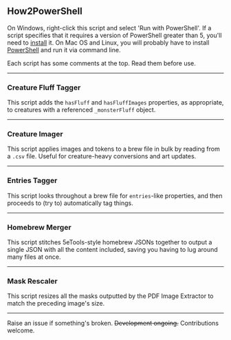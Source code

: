 ## How2PowerShell
On Windows, right-click this script and select 'Run with PowerShell'. If a script specifies that it requires a version of PowerShell greater than 5, you'll need to [install](https://learn.microsoft.com/en-us/powershell/scripting/install/installing-powershell-on-windows) it. On Mac OS and Linux, you will probably have to install [PowerShell](https://github.com/powershell/powershell) and run it via command line. 

Each script has some comments at the top. Read them before use.

---

### Creature Fluff Tagger

This script adds the `hasFluff` and `hasFluffImages` properties, as appropriate, to creatures with a referenced `_monsterFluff` object.

---

### Creature Imager

This script applies images and tokens to a brew file in bulk by reading from a `.csv` file. Useful for creature-heavy conversions and art updates.

---

### Entries Tagger

This script looks throughout a brew file for `entries`-like properties, and then proceeds to (try to) automatically tag things.

---

### Homebrew Merger

This script stitches 5eTools-style homebrew JSONs together to output a single JSON with all the content included, saving you having to lug around many files at once.

---

### Mask Rescaler

This script resizes all the masks outputted by the PDF Image Extractor to match the preceding image's size.

---

Raise an issue if something's broken. ~~Development ongoing.~~ Contributions welcome.
